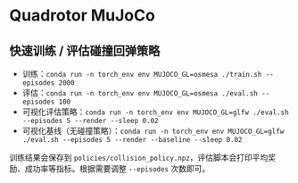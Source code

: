 # Quadrotor MuJoCo

## 快速训练 / 评估碰撞回弹策略
- 训练：`conda run -n torch_env env MUJOCO_GL=osmesa ./train.sh --episodes 2000`
- 评估：`conda run -n torch_env env MUJOCO_GL=osmesa ./eval.sh --episodes 100`
- 可视化评估策略：`conda run -n torch_env env MUJOCO_GL=glfw ./eval.sh --episodes 5 --render --sleep 0.02`
- 可视化基线（无碰撞策略）：`conda run -n torch_env env MUJOCO_GL=glfw ./eval.sh --episodes 5 --render --baseline --sleep 0.02`

训练结果会保存到 `policies/collision_policy.npz`，评估脚本会打印平均奖励、成功率等指标。根据需要调整 `--episodes` 次数即可。
